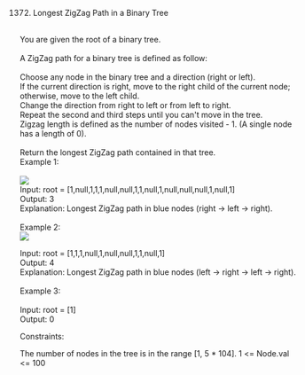 1372. Longest ZigZag Path in a Binary Tree<br>
<br>
You are given the root of a binary tree.<br>
<br>
A ZigZag path for a binary tree is defined as follow:<br>
<br>
Choose any node in the binary tree and a direction (right or left).<br>
If the current direction is right, move to the right child of the current node; otherwise, move to the left child.<br>
Change the direction from right to left or from left to right.<br>
Repeat the second and third steps until you can't move in the tree.<br>
Zigzag length is defined as the number of nodes visited - 1. (A single node has a length of 0).<br>
<br>
Return the longest ZigZag path contained in that tree.<br> 
Example 1:<br>
<br>
<img src="(https://user-images.githubusercontent.com/124197263/233087128-475666b7-def0-48e0-bc96-de6b643339b0.png)">

<br>
Input: root = [1,null,1,1,1,null,null,1,1,null,1,null,null,null,1,null,1]<br>
Output: 3<br>
Explanation: Longest ZigZag path in blue nodes (right -> left -> right).<br>
<br>
Example 2:<br>
<img src="(https://user-images.githubusercontent.com/124197263/233087288-8269807c-7b29-4059-a645-ce88923d429a.png)">
<br>

Input: root = [1,1,1,null,1,null,null,1,1,null,1]<br>
Output: 4<br>
Explanation: Longest ZigZag path in blue nodes (left -> right -> left -> right).<br>
<br>
Example 3:<br>
<br>
Input: root = [1]<br>
Output: 0<br>

Constraints:

The number of nodes in the tree is in the range [1, 5 * 104].
1 <= Node.val <= 100
